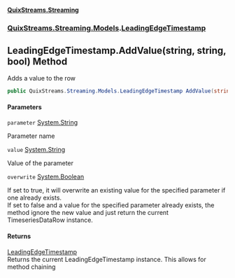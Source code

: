 #### [QuixStreams.Streaming](index.md 'index')
### [QuixStreams.Streaming.Models](QuixStreams.Streaming.Models.md 'QuixStreams.Streaming.Models').[LeadingEdgeTimestamp](LeadingEdgeTimestamp.md 'QuixStreams.Streaming.Models.LeadingEdgeTimestamp')

## LeadingEdgeTimestamp.AddValue(string, string, bool) Method

Adds a value to the row

```csharp
public QuixStreams.Streaming.Models.LeadingEdgeTimestamp AddValue(string parameter, string value, bool overwrite=false);
```
#### Parameters

<a name='QuixStreams.Streaming.Models.LeadingEdgeTimestamp.AddValue(string,string,bool).parameter'></a>

`parameter` [System.String](https://docs.microsoft.com/en-us/dotnet/api/System.String 'System.String')

Parameter name

<a name='QuixStreams.Streaming.Models.LeadingEdgeTimestamp.AddValue(string,string,bool).value'></a>

`value` [System.String](https://docs.microsoft.com/en-us/dotnet/api/System.String 'System.String')

Value of the parameter

<a name='QuixStreams.Streaming.Models.LeadingEdgeTimestamp.AddValue(string,string,bool).overwrite'></a>

`overwrite` [System.Boolean](https://docs.microsoft.com/en-us/dotnet/api/System.Boolean 'System.Boolean')

If set to true, it will overwrite an existing value for the specified parameter if one already exists.  
            If set to false and a value for the specified parameter already exists, the method ignore the new value and just return the current TimeseriesDataRow instance.

#### Returns
[LeadingEdgeTimestamp](LeadingEdgeTimestamp.md 'QuixStreams.Streaming.Models.LeadingEdgeTimestamp')  
Returns the current LeadingEdgeTimestamp instance. This allows for method chaining
